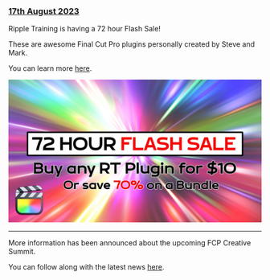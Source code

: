 ### [17th August 2023](/news/20230817)

Ripple Training is having a 72 hour Flash Sale!

These are awesome Final Cut Pro plugins personally created by Steve and Mark.

You can learn more [here](https://www.rippletraining.com/product-category/plugins/).

![](/static/ripple-flash-sale.jpeg)

---

More information has been announced about the upcoming FCP Creative Summit.

You can follow along with the latest news [here](/fcp-creative-summit/).
